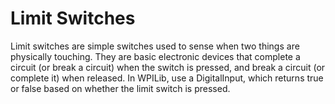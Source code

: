 # Limit Switches

Limit switches are simple switches used to sense when two things are physically touching. They are basic electronic devices that complete a circuit (or break a circuit) when the switch is pressed, and break a circuit (or complete it) when released. In WPILib, use a DigitalInput, which returns true or false based on whether the limit switch is pressed.
